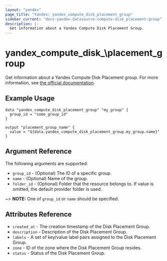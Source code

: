```yaml
---
layout: "yandex"
page_title: "Yandex: yandex_compute_disk_placement_group"
sidebar_current: "docs-yandex-datasource-compute-disk_placement-group"
description: |-
  Get information about a Yandex Compute Disk Placement Group.
---
```


# yandex\_compute\_disk_\placement_group

Get information about a Yandex Compute Disk Placement group. For more information, see
[the official documentation](https://cloud.yandex.ru/docs/compute/concepts/disk#nr-disks).

## Example Usage

```hcl
data "yandex_compute_disk_placement_group" "my_group" {
  group_id = "some_group_id"
}

output "placement_group_name" {
  value = "${data.yandex_compute_disk_placement_group.my_group.name}"
}
```

## Argument Reference

The following arguments are supported:

* `group_id` - (Optional) The ID of a specific group.
* `name` - (Optional) Name of the group.
* `folder_id` - (Optional) Folder that the resource belongs to. If value is omitted, the default provider folder is used.

~> **NOTE:** One of `group_id` or `name` should be specified.

## Attributes Reference

* `created_at` - The creation timestamp of the Disk Placement Group.
* `description` - Description of the Disk Placement Group.
* `labels` - A set of key/value label pairs assigned to the Disk Placement Group.
* `zone` - ID of the zone where the Disk Placement Group resides.
* `status` - Status of the Disk Placement Group.
